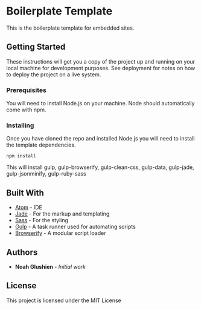 # Boilerplate Template

This is the boilerplate template for embedded sites.

## Getting Started

These instructions will get you a copy of the project up and running on your local machine for development purposes. See deployment for notes on how to deploy the project on a live system.

### Prerequisites

You will need to install Node.js on your machine. Node should automatically come with npm.

### Installing

Once you have cloned the repo and installed Node.js you will need to install the template dependencies.

```
npm install
```


This will install gulp, gulp-browserify, gulp-clean-css, gulp-data, gulp-jade, gulp-jsonminify, gulp-ruby-sass

## Built With

* [Atom](https://atom.io/) - IDE
* [Jade](https://naltatis.github.io/jade-syntax-docs/) - For the markup and templating
* [Sass](http://sass-lang.com/) - For the styling
* [Gulp](http://gulpjs.com/) - A task runner used for automating scripts
* [Browserify](http://browserify.org/) - A modular script loader

## Authors

* **Noah Glushien** - *Initial work*

## License

This project is licensed under the MIT License
